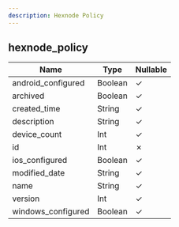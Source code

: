```yaml
---
description: Hexnode Policy
---
```

hexnode_policy
--------------

| **Name**           | **Type** | **Nullable** |
| ------------------ | -------- | ------------ |
| android_configured | Boolean  | &check;      |
| archived           | Boolean  | &check;      |
| created_time       | String   | &check;      |
| description        | String   | &check;      |
| device_count       | Int      | &check;      |
| id                 | Int      | &cross;      |
| ios_configured     | Boolean  | &check;      |
| modified_date      | String   | &check;      |
| name               | String   | &check;      |
| version            | Int      | &check;      |
| windows_configured | Boolean  | &check;      |
